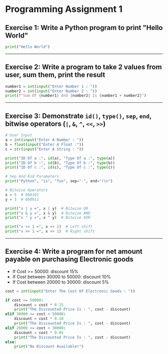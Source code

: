 # Programming Assignment 1

## Exercise 1: Write a Python program to print "Hello World"

```python
print("Hello World")
```

---

## Exercise 2: Write a program to take 2 values from user, sum them, print the result

```python
number1 = int(input("Enter Number 1 : "))
number2 = int(input("Enter Number 2 : "))
print(f"Sum Of {number1} And {number2} Is {number1 + number2}")
```

---

## Exercise 3: Demonstrate `id()`, `type()`, `sep`, `end`, bitwise operators (`|`, `&`, `^`, `<<`, `>>`)

```python
# User Input
a = int(input("Enter A Number : "))
b = float(input("Enter A Float :"))
c = str(input("Enter A String : "))

print("ID Of a :", id(a), "Type Of a :", type(a))
print("ID Of b :", id(b), "Type Of b :", type(b))
print("ID Of c :", id(c), "Type Of c :", type(c))

# Sep And End Parameters
print("Python", "is", "fun", sep="-", end="!\n")

# Bitwise Operators
x = 5  # 0b0101
y = 3  # 0b0011

print("x | y =", x | y)  # Bitwise OR
print("x & y =", x & y)  # Bitwise AND
print("x ^ y =", x ^ y)  # Bitwise XOR

print("x << 1 =", x << 1)  # Left shift
print("x >> 1 =", x >> 1)  # Right shift
```

---

## Exercise 4: Write a program for net amount payable on purchasing Electronic goods

- If Cost >= 50000: discount 15%
- If Cost between 30000 to 50000: discount 10%
- If Cost between 20000 to 30000: discount 5%

```python
cost = int(input("Enter The Cost Of Electronic Goods : "))

if cost >= 50000:
    discount = cost * 0.15
    print("The Discounted Price Is : ", cost - discount)
elif 30000 <= cost < 50000:
    discount = cost * 0.10
    print("The Discounted Price Is : ", cost - discount)
elif 20000 <= cost < 30000:
    discount = cost * 0.05
    print("The Discounted Price Is : ", cost - discount)
else:
    print("No Discount Available!")
```

